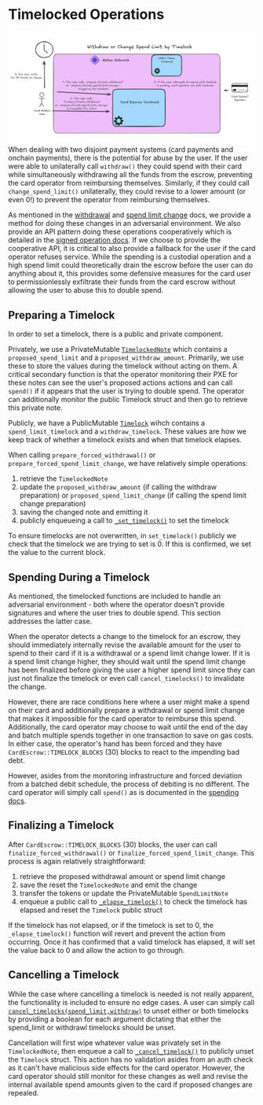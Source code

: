 # Timelocked Operations
![timelocked operations](./images/timelocked_operations.png)
When dealing with two disjoint payment systems (card payments and onchain payments), there is the potential for abuse by the user. If the user were able to unilaterally call `withdraw()` they could spend with their card while simultaneously withdrawing all the funds from the escrow, preventing the card operator from reimbursing themselves. Similarly, if they could call `change_spend_limit()` unilaterally, they could revise to a lower amount (or even 0!) to prevent the operator from reimbursing themselves. 

As mentioned in the [withdrawal](./withdrawals.md) and [spend limit change](./spend_limit_change.md) docs, we provide a method for doing these changes in an adversarial environment. We also provide an API pattern doing these operations cooperatively which is detailed in the [signed operation docs](./signed_operations.md). If we choose to provide the cooperative API, it is critical to also provide a fallback for the user if the card operator refuses service. While the spending is a custodial operation and a high spend limit could theoretically drain the escrow before the user can do anything about it, this provides some defensive measures for the card user to permissionlessly exfiltrate their funds from the card escrow without allowing the user to abuse this to double spend.

## Preparing a Timelock
In order to set a timelock, there is a public and private component. 

Privately, we use a PrivateMutable [`TimelockedNote`](../packages/contracts/src/types/timelocked_note.nr) which contains a `proposed_spend_limit` and a `proposed_withdraw_amount`. Primarily, we use these to store the values during the timelock without acting on them. A critical secondary function is that the operator monitoring their PXE for these notes can see the user's proposed actions actions and can call `spend()` if it appears that the user is trying to double spend. The operator can additionally monitor the public Timelock struct and then go to retrieve this private note.

Publicly, we have a PublicMutable [`Timelock`](../packages/contracts/src/types/timelock.nr) wihch contains a `spend_limit_timelock` and a `withdraw_timelock`. These values are how we keep track of whether a timelock exists and when that timelock elapses.

When calling `prepare_forced_withdrawal()` or `prepare_forced_spend_limit_change`, we have relatively simple operations:
1. retrieve the `TimelockedNote`
2. update the `proposed_withdraw_amount` (if calling the withdraw preparation) or `proposed_spend_limit_change` (if calling the spend limit change preparation)
3. saving the changed note and emitting it
4. publicly enqueueing a call to [`_set_timelock()`](../packages/contracts/src/main.nr#L598-L612) to set the timelock

To ensure timelocks are not overwritten, in `set_timelock()` publicly we check that the timelock we are trying to set is 0. If this is confirmed, we set the value to the current block.

## Spending During a Timelock
As mentioned, the timelocked functions are included to handle an adversarial environment - both where the operator doesn't provide signatures and where the user tries to double spend. This section addresses the latter case.

When the operator detects a change to the timelock for an escrow, they should immediately internally revise the available amount for the user to spend to their card if it is a withdrawal or a spend limit change lower. If it is a spend limit change higher, they should wait until the spend limit change has been finalized before giving the user a higher spend limit since they can just not finalize the timelock or even call `cancel_timelocks()` to invalidate the change.

However, there are race conditions here where a user might make a spend on their card and additionally prepare a withdrawal or spend limit change that makes it impossible for the card operator to reimburse this spend. Additionally, the card operator may choose to wait until the end of the day and batch multiple spends together in one transaction to save on gas costs. In either case, the operator's hand has been forced and they have `CardEscrow::TIMELOCK_BLOCKS` (30) blocks to react to the impending bad debt.

However, asides from the monitoring infrastructure and forced deviation from a batched debit schedule, the process of debiting is no different. The card operator will simply call `spend()` as is documented in the [spending docs](./spends.md).

## Finalizing a Timelock
After `CardEscrow::TIMELOCK_BLOCKS` (30) blocks, the user can call `finalize_forced_withdrawal()` or `finalize_forced_spend_limit_change`. This process is again relatively straightforward:
1. retrieve the proposed withdrawal amount or spend limit change
2. save the reset the `TimelockedNote` and emit the change
3. transfer the tokens or update the PrivateMutable `SpendLimitNote`
4. enqueue a public call to [`_elapse_timelock()`](../packages/contracts/src/main.nr#L623-L641) to check the timelock has elapsed and reset the `Timelock` public struct

If the timelock has not elapsed, or if the timelock is set to 0, the `_elapse_timelock()` function will revert and prevent the action from occurring. Once it has confirmed that a valid timelock has elapsed, it will set the value back to 0 and allow the action to go through.

## Cancelling a Timelock
While the case where cancelling a timelock is needed is not really apparent, the functionality is included to ensure no edge cases. A user can simply call [`cancel_timelocks(spend_limit,withdraw)`](../packages/contracts/src/main.nr#L537-L567) to unset either or both timelocks by providing a boolean for each argument dictating that either the spend_limit or withdrawl timelocks should be unset.

Cancellation will first wipe whatever value was privately set in the `TimelockedNote`, then enqueue a call to [`_cancel_timelock()`](../packages/contracts/src/main.nr#L650-L661) to publicly unset the `Timelock` struct. This action has no validation asides from an auth check as it can't have malicious side effects for the card operator. However, the card operator should still monitor for these changes as well and revise the internal available spend amounts given to the card if proposed changes are repealed.
